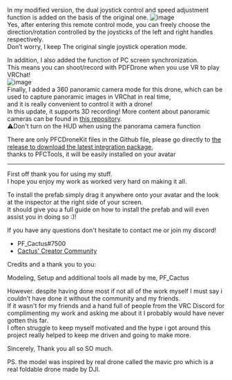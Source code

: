 In my modified version, the dual joystick control and speed adjustment function is added on the basis of the original one. 
![image](https://user-images.githubusercontent.com/33407430/223750155-b6b8fa3a-59fa-4fcb-bb4b-1abf04950150.png)  
Yes, after entering this remote control mode, you can freely choose the direction/rotation controlled by the joysticks of the left and right handles respectively.  
Don’t worry, I keep The original single joystick operation mode.  
 
In addition, I also added the function of PC screen synchronization.  
This means you can shoot/record with PDFDrone when you use VR to play VRChat!  
![image](https://user-images.githubusercontent.com/33407430/223750355-f7c84b9f-83fb-44a7-b64f-c1bbd192fc68.png)  
Finally, I added a 360 panoramic camera mode for this drone, which can be used to capture panoramic images in VRChat in real time,  
and it is really convenient to control it with a drone!  
In this update, it supports 3D recording! More content about panoramic cameras can be found in [this repository](https://github.com/TheBug233/VRChat360Camera).  
⚠Don't turn on the HUD when using the panorama camera function  

There are only PFCDroneKit files in the Github file, please go directly to [the release to download the latest integration package](https://github.com/TheBug233/PFC.DroneKitPro/releases),  
thanks to PFCTools, it will be easily installed on your avatar  
*** 
First off thank you for using my stuff.  
I hope you enjoy my work as worked very hard on making it all.  
  
To install the prefab simply drag it anywhere onto your avatar and the look at the inspector at the right side of your screen.  
It should give you a full guide on how to install the prefab and will even assist you in doing so :)!  
  
If you have any questions don't hesitate to contact me or join my discord!  
  
- PF_Cactus#7500  
- [Cactus' Creator Community](https://discord.gg/FJKB768)  
  
  
  
Credits and a thank you to you:  
  
Modeling, Setup and additional tools all made by me, PF_Cactus  
  
However. despite having done most if not all of the work myself I must say i couldn't have done it without the community and my friends.  
If it wasn't for my friends and a hand full of people from the VRC Discord for complimenting my work and asking me about it I probably would have never gotten this far.  
I often struggle to keep myself motivated and the hype i got around this project really helped to keep me driven and going to make more.  
  
Sincerely, Thank you all so SO much.  
  
PS. the model was inspired by real drone called the mavic pro which is a real foldable drone made by DJI.  
